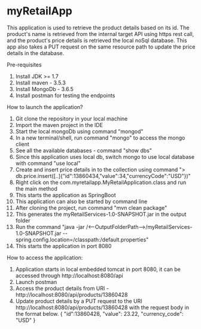 # myRetailApp
This application is used to retrieve the product details based on its id. The product's name is retrieved from the internal target API using https rest call, and the product's price details is retrieved the local noSql database. This app also takes a PUT request on the same resource path to update the price details in the database.
  
Pre-requisites
1. Install JDK >= 1.7
2. Install maven - 3.5.3
3. Install MongoDb - 3.6.5
3. Install postman for testing the endpoints

How to launch the application?
1. Git clone the repository in your local machine
2. Import the maven project in the IDE
3. Start the local mongoDb using command "mongod" 
4. In a new terminal/shell, run command "mongo" to access the mongo client
5. See all the available databases - command "show dbs"
6. Since this application uses local db, switch mongo to use local database with command "use local" 
7. Create and insert price details in to the collection using command "> db.price.insert([..]{"id":13860434,"value":34,"currencyCode":"USD"})"
8. Right click on the com.myretailapp.MyRetailApplication.class and run the main method
9. This starts the application as SpringBoot
10. This application can also be started by command line
11. After cloning the project, run command "mvn clean package"
12. This generates the myRetailServices-1.0-SNAPSHOT.jar in the output folder
13. Run the command "java -jar /<--OutputFolderPath-->/myRetailServices-1.0-SNAPSHOT.jar --spring.config.location=/classpath:/default.properties"
14. This starts the application in port 8080

How to access the application:

1. Application starts in local embedded tomcat in port 8080, it can be accessed through http://localhost:8080/api
2. Launch postman
3. Access the product details from URI - http://localhost:8080/api/products/13860428
4. Update product details by a PUT request to the URI http://localhost:8080/api/products/13860428 with the request body in the format below.
{
  	"id":13860428,
    "value": 23.22,
    "currency_code": "USD"
}
 

